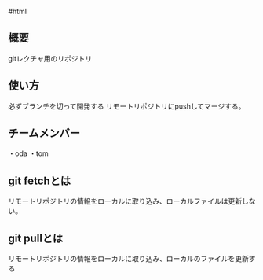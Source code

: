 #html

## 概要
gitレクチャ用のリポジトリ

## 使い方
必ずブランチを切って開発する
リモートリポジトリにpushしてマージする。

## チームメンバー
・oda
・tom


## git fetchとは
リモートリポジトリの情報をローカルに取り込み、ローカルファイルは更新しない。


## git pullとは
リモートリポジトリの情報をローカルに取り込み、ローカルのファイルを更新する

